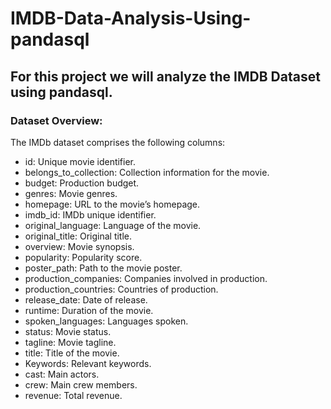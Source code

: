 # IMDB-Data-Analysis-Using-pandasql
## For this project we will analyze the IMDB Dataset using pandasql. 

### Dataset Overview:
The IMDb dataset comprises the following columns:

* id: Unique movie identifier.
* belongs_to_collection: Collection information for the movie.
* budget: Production budget.
* genres: Movie genres.
* homepage: URL to the movie’s homepage.
* imdb_id: IMDb unique identifier.
* original_language: Language of the movie.
* original_title: Original title.
* overview: Movie synopsis.
* popularity: Popularity score.
* poster_path: Path to the movie poster.
* production_companies: Companies involved in production.
* production_countries: Countries of production.
* release_date: Date of release.
* runtime: Duration of the movie.
* spoken_languages: Languages spoken.
* status: Movie status.
* tagline: Movie tagline.
* title: Title of the movie.
* Keywords: Relevant keywords.
* cast: Main actors.
* crew: Main crew members.
* revenue: Total revenue.
